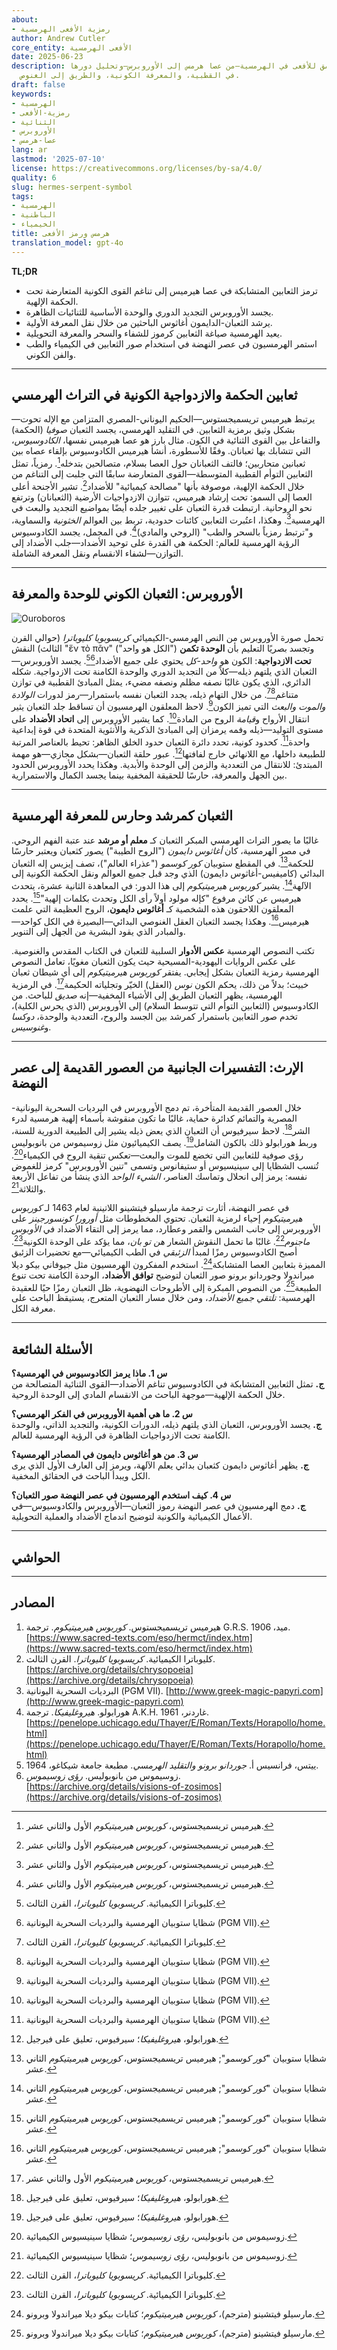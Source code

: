 ```yaml
---
about:
- رمزية الأفعى الهرمسية
author: Andrew Cutler
core_entity: الأفعى الهرمسية
date: 2025-06-23
description: استكشاف معمق للأفعى في الهرمسية—من عصا هرمس إلى الأوروبرس—وتحليل دورها
  في القطبية، والمعرفة الكونية، والطريق إلى الغنوص.
draft: false
keywords:
- الهرمسية
- رمزية-الأفعى
- الثنائية
- الأوروبرس
- عصا-هرمس
lang: ar
lastmod: '2025-07-10'
license: https://creativecommons.org/licenses/by-sa/4.0/
quality: 6
slug: hermes-serpent-symbol
tags:
- الهرمسية
- الباطنية
- الخيمياء
title: هرمس ورمز الأفعى
translation_model: gpt-4o
---
```


**TL;DR**  <!-- ≤ 100 words, 3-7 bullets -->

- ترمز الثعابين المتشابكة في عصا هيرميس إلى تناغم القوى الكونية المتعارضة تحت الحكمة الإلهية.  
- يجسد الأوروبرس التجديد الدوري والوحدة الأساسية للثنائيات الظاهرة.  
- يرشد الثعبان-الدايمون أغاثوس الباحثين من خلال نقل المعرفة الأولية.  
- يعيد الهرمسية صياغة الثعابين كرموز للشفاء والسحر والمعرفة التحويلية.  
- استمر الهرمسيون في عصر النهضة في استخدام صور الثعابين في الكيمياء والطب والفن الكوني.  

---

## ثعابين الحكمة والازدواجية الكونية في التراث الهرمسي

يرتبط هيرميس تريسميجستوس—الحكيم اليوناني-المصري المتزامن مع الإله تحوت—بشكل وثيق برمزية الثعابين. في التقليد الهرمسي، يجسد الثعبان *صوفيا* (الحكمة) والتفاعل بين القوى الثنائية في الكون. مثال بارز هو عصا هيرميس نفسها، *الكادوسيوس*، التي تتشابك بها ثعبانان. وفقًا للأسطورة، أنشأ هيرميس الكادوسيوس بإلقاء عصاه بين ثعبانين متحاربين؛ فالتف الثعبانان حول العصا بسلام، متصالحين بتدخله[^1]. رمزياً، تمثل الثعابين التوأم القطبية المتوسطة—القوى المتعارضة سابقًا التي جلبت إلى التناغم من خلال الحكمة الإلهية، موصوفة بأنها "مصالحة كيميائية" للأضداد[^1]. تشير الأجنحة أعلى العصا إلى السمو: تحت إرشاد هيرميس، تتوازن الازدواجيات الأرضية (الثعبانان) وترتفع نحو الروحانية. ارتبطت قدرة الثعبان على تغيير جلده أيضًا بمواضيع التجديد والبعث في الهرمسية[^1]. وهكذا، اعتُبرت الثعابين كائنات حدودية، تربط بين العوالم *الخثونية* والسماوية، و"ترتبط رمزياً بالسحر والطب" (الروحي والمادي)[^1]. في المجمل، يجسد الكادوسيوس الرؤية الهرمسية للعالم: الحكمة هي القدرة على توحيد الأضداد—جلب الأضداد إلى التوازن—لشفاء الانقسام ونقل المعرفة الشاملة.

---

## الأوروبرس: الثعبان الكوني للوحدة والمعرفة

![Ouroboros](https://upload.wikimedia.org/wikipedia/commons/5/5a/Ouroboros_4th_century.png)

تحمل صورة الأوروبرس من النص الهرمسي-الكيميائي *كريسوبويا كليوباترا* (حوالي القرن الثالث) النقش "ἕν τὸ πᾶν" ("الكل هو واحد") وتجسد بصريًا التعليم بأن **الوحدة تكمن تحت الازدواجية**: الكون هو *واحد-كل* يحتوي على جميع الأضداد[^2][^3]. يجسد الأوروبرس—الثعبان الذي يلتهم ذيله—كلاً من التجديد الدوري والوحدة الكامنة تحت الازدواجية. شكله الدائري، الذي يكون غالبًا نصفه مظلم ونصفه مضيء، يمثل المبادئ القطبية في توازن متناغم[^2][^3]. من خلال التهام ذيله، يجدد الثعبان نفسه باستمرار—رمز لدورات *الولادة والموت والبعث* التي تميز الكون[^3]. لاحظ المعلقون الهرمسيون أن تساقط جلد الثعبان يثير انتقال الأرواح و*قيامة* الروح من المادة[^3]. كما يشير الأوروبرس إلى **اتحاد الأضداد** على مستوى التوليد—ذيله وفمه يرمزان إلى المبادئ الذكرية والأنثوية المتحدة في قوة إبداعية واحدة[^3]. كحدود كونية، تحدد دائرة الثعبان حدود الخلق الظاهر: تحيط بالعناصر المرتبة للطبيعة داخلها، مع اللانهائي خارج لفافتها[^4]. عبور حلقة الثعبان—بشكل مجازي—هو مهمة المبتدئ: للانتقال من التعددية والزمن إلى الوحدة والأبدية. وهكذا يحدد الأوروبرس الحدود بين الجهل والمعرفة، حارسًا للحقيقة المخفية بينما يجسد الكمال والاستمرارية.

---

## الثعبان كمرشد وحارس للمعرفة الهرمسية

غالبًا ما يصور التراث الهرمسي المبكر الثعبان كـ **معلم أو مرشد** عند عتبة الفهم الروحي. في مصر الهرمسية، كان *أغاثوس دايمون* ("الروح الطيبة") يصور كثعبان ويعتبر حارسًا للحكمة[^5]. في المقطع ستوبيان *كور كوسمو* ("عذراء العالم")، تصف إيزيس إله الثعبان البدائي (كاميفيس-أغاثوس دايمون) الذي وجد قبل جميع العوالم ونقل الحكمة الكونية إلى الآلهة[^5]. يشير *كوربوس هيرميتيكوم* إلى هذا الدور: في المعاهدة الثانية عشرة، يتحدث هيرميس عن كائن مرفوع "كإله مولود أولاً رأى الكل وتحدث بكلمات إلهية"[^5]. يحدد المعلقون اللاحقون هذه الشخصية كـ **أغاثوس دايمون**، الروح العظيمة التي علمت هيرميس[^5]. وهكذا يجسد الثعبان العقل الغنوصي البدائي—البصيرة في الكل كواحد—والمبادر الذي يقود البشرية من الجهل إلى التنوير.

تكتب النصوص الهرمسية **عكس الأدوار** السلبية للثعبان في الكتاب المقدس والغنوصية. على عكس الروايات اليهودية-المسيحية حيث يكون الثعبان مغويًا، تعامل النصوص الهرمسية رمزية الثعبان بشكل إيجابي. يفتقر *كوربوس هيرميتيكوم* إلى أي شيطان ثعبان خبيث؛ بدلاً من ذلك، يحكم الكون *نوس* (العقل) الخيّر وتجلياته الحكيمة[^6]. في الرمزية الهرمسية، يظهر الثعبان الطريق إلى الأشياء المخفية—إنه *صديق* للباحث. من الكادوسيوس (الثعابين التوأم التي تتوسط السلام) إلى الأوروبرس (الذي يحرس الكلية)، تخدم صور الثعابين باستمرار كمرشد بين الجسد والروح، التعددية والوحدة، *دوكسا* و*غنوسيس*.

---

## الإرث: التفسيرات الجانبية من العصور القديمة إلى عصر النهضة

خلال العصور القديمة المتأخرة، تم دمج الأوروبرس في البرديات السحرية اليونانية-المصرية والتمائم كدائرة حماية، غالبًا ما تكون منقوشة بأسماء إلهية هرمسية لدرء الشر[^4]. لاحظ سيرفيوس أن الثعبان الذي يعض ذيله يشير إلى الطبيعة الدورية للسنة، وربط هورابولو ذلك بالكون الشامل[^4]. يصف الكيميائيون مثل زوسيموس من بانوبوليس رؤى صوفية للثعابين التي تخضع للموت والبعث—تعكس تنقية الروح في الكيمياء[^7]. تُنسب الشظايا إلى سينيسيوس أو ستيفانوس وتسمى "تنين الأوروبرس" كرمز للغموض نفسه: يرمز إلى انحلال وتماسك العناصر، *الشيء الواحد* الذي ينشأ من تفاعل الأربعة والثلاثة[^7].

في عصر النهضة، أثارت ترجمة مارسيلو فيتشينو اللاتينية لعام 1463 لـ *كوربوس هيرميتيكوم* إحياء لرمزية الثعبان. تحتوي المخطوطات مثل *أورورا كونسورجينز* على الأوروبرس إلى جانب الشمس والقمر وعطارد، مما يرمز إلى التقاء الأضداد في *الأوبوس ماجنوم*[^2]. غالبًا ما تحمل النقوش الشعار *هن تو بان*، مما يؤكد على الوحدة الكونية[^2]. أصبح الكادوسيوس رمزًا لمبدأ *الزئبقي* في الطب الكيميائي—مع تحضيرات الزئبق المميزة بثعابين العصا المتشابكة[^8]. استخدم المفكرون الهرمسيون مثل جيوفاني بيكو ديلا ميراندولا وجوردانو برونو صور الثعبان لتوضيح **توافق الأضداد**، الوحدة الكامنة تحت تنوع الطبيعة[^8]. من النصوص المبكرة إلى الأطروحات النهضوية، ظل الثعبان رمزًا حيًا للعقيدة الهرمسية: *تلتقي جميع الأضداد*، ومن خلال مسار الثعبان المتعرج، يستيقظ الباحث على معرفة الكل.

---

## الأسئلة الشائعة <!-- retains FAQPage schema support. Produce 2–5 Q-A pairs. -->

**س 1. ماذا يرمز الكادوسيوس في الهرمسية؟**  
**ج.** تمثل الثعابين المتشابكة في الكادوسيوس تناغم الأضداد—القوى الثنائية المتصالحة من خلال الحكمة الإلهية—موجهة الباحث من الانقسام المادي إلى الوحدة الروحية.

**س 2. ما هي أهمية الأوروبرس في الفكر الهرمسي؟**  
**ج.** يجسد الأوروبرس، الثعبان الذي يلتهم ذيله، الدورات الكونية، والتجديد الذاتي، والوحدة الكامنة تحت الازدواجيات الظاهرة في الرؤية الهرمسية للعالم.

**س 3. من هو أغاثوس دايمون في المصادر الهرمسية؟**  
**ج.** يظهر أغاثوس دايمون كثعبان بدائي يعلم الآلهة، ويرمز إلى العارف الأول الذي يرى الكل ويبدأ الباحث في الحقائق المخفية.

**س 4. كيف استخدم الهرمسيون في عصر النهضة صور الثعبان؟**  
**ج.** دمج الهرمسيون في عصر النهضة رموز الثعبان—الأوروبرس والكادوسيوس—في الأعمال الكيميائية والكونية لتوضيح اندماج الأضداد والعملية التحويلية.

---

## الحواشي

[^1]: هيرميس تريسميجستوس، *كوربوس هيرميتيكوم* الأول والثاني عشر.  
[^2]: كليوباترا الكيميائية. *كريسوبويا كليوباترا*، القرن الثالث.  
[^3]: شظايا ستوبيان الهرمسية والبرديات السحرية اليونانية (PGM VII).  
[^4]: هورابولو، *هيروغليفيكا*؛ سيرفيوس، تعليق على فيرجيل.  
[^5]: شظايا ستوبيان "*كور كوسمو*"; هيرميس تريسميجستوس، *كوربوس هيرميتيكوم* الثاني عشر.  
[^6]: هيرميس تريسميجستوس، *كوربوس هيرميتيكوم* الأول والثاني عشر.  
[^7]: زوسيموس من بانوبوليس، *رؤى زوسيموس*؛ شظايا سينيسيوس الكيميائية.  
[^8]: مارسيلو فيتشينو (مترجم)، *كوربوس هيرميتيكوم*؛ كتابات بيكو ديلا ميراندولا وبرونو.

---

## المصادر

1. هيرميس تريسميجستوس. *كوربوس هيرميتيكوم*. ترجمة G.R.S. ميد، 1906. [https://www.sacred-texts.com/eso/hermct/index.htm](https://www.sacred-texts.com/eso/hermct/index.htm)  
2. كليوباترا الكيميائية. *كريسوبويا كليوباترا*. القرن الثالث. [https://archive.org/details/chrysopoeia](https://archive.org/details/chrysopoeia)  
3. البرديات السحرية اليونانية (PGM VII). [http://www.greek-magic-papyri.com](http://www.greek-magic-papyri.com)  
4. هورابولو. *هيروغليفيكا*. ترجمة A.K.H. غاردنر، 1961. [https://penelope.uchicago.edu/Thayer/E/Roman/Texts/Horapollo/home.html](https://penelope.uchicago.edu/Thayer/E/Roman/Texts/Horapollo/home.html)  
5. ييتس، فرانسيس أ. *جوردانو برونو والتقليد الهرمسي*. مطبعة جامعة شيكاغو، 1964.  
6. زوسيموس من بانوبوليس. *رؤى زوسيموس*. [https://archive.org/details/visions-of-zosimos](https://archive.org/details/visions-of-zosimos)